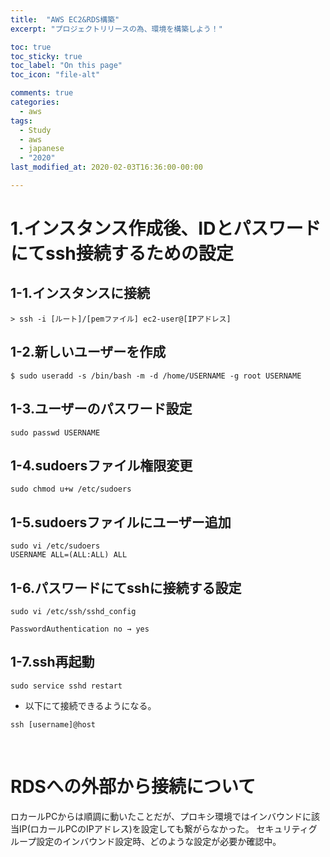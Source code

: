 ```yaml
---
title:  "AWS EC2&RDS構築"
excerpt: "プロジェクトリリースの為、環境を構築しよう！"

toc: true
toc_sticky: true
toc_label: "On this page"
toc_icon: "file-alt"

comments: true
categories:
  - aws
tags:
  - Study
  - aws
  - japanese
  - "2020"
last_modified_at: 2020-02-03T16:36:00-00:00

---
```


# 1.インスタンス作成後、IDとパスワードにてssh接続するための設定

## 1-1.インスタンスに接続
```
> ssh -i [ルート]/[pemファイル] ec2-user@[IPアドレス]
```

## 1-2.新しいユーザーを作成
```
$ sudo useradd -s /bin/bash -m -d /home/USERNAME -g root USERNAME
```

## 1-3.ユーザーのパスワード設定
```
sudo passwd USERNAME
```

## 1-4.sudoersファイル権限変更
```
sudo chmod u+w /etc/sudoers
```

## 1-5.sudoersファイルにユーザー追加
```
sudo vi /etc/sudoers 
USERNAME ALL=(ALL:ALL) ALL
```

## 1-6.パスワードにてsshに接続する設定
```
sudo vi /etc/ssh/sshd_config

PasswordAuthentication no → yes
```

## 1-7.ssh再起動
```
sudo service sshd restart
```

* 以下にて接続できるようになる。
```
ssh [username]@host
```
<br>

# RDSへの外部から接続について
ロカールPCからは順調に動いたことだが、プロキシ環境ではインバウンドに該当IP(ロカールPCのIPアドレス)を設定しても繋がらなかった。
セキュリティグループ設定のインバウンド設定時、どのような設定が必要か確認中。